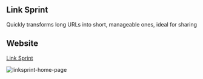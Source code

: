 ## Link Sprint

Quickly transforms long URLs into short, manageable ones, ideal for sharing

## Website

[Link Sprint](https://linksprint.pages.dev/)

![linksprint-home-page](https://github.com/lhf552004/LinkSprint/assets/10030850/3a39fe08-0218-49cd-90ea-c98498edf12e)
